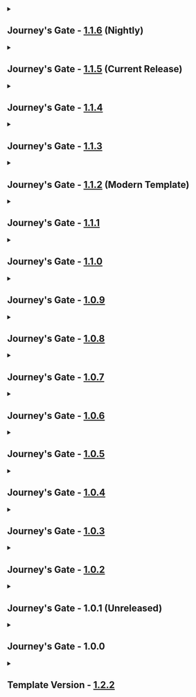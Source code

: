 <details close>
<summary><h2>
  Journey's Gate - <a href="">1.1.6</a> (Nightly)
</h2></summary><br>

- Additions
  - Mods
    - Fluidium - [1.3.1](https://www.curseforge.com/minecraft/mc-mods/fluidium/files/6854183)
    - Global GameRules - [8.0.0.11](https://www.curseforge.com/minecraft/mc-mods/global-gamerules/files/4587490)
    - Jaden's Nether Expansion - [2.3.5](https://www.curseforge.com/minecraft/mc-mods/jadens-nether-expansion/files/6729020) + Elysium API - [1.1.3](https://www.curseforge.com/minecraft/mc-mods/elysium-api/files/6589093)
    - Sleep Tight - [1.4.6](https://www.curseforge.com/minecraft/mc-mods/sleep-tight/files/6947504)
  - Resourcepacks / Shaderpacks
    - Spawn Animations Compats - [1.11.0](https://modrinth.com/datapack/spawn-animations-compats/version/11.0)
- Updates
  - Modpack
    - Abaddon Client - [1.2.1](https://github.com/Apollonu/Abaddon-Client/blob/main/CHANGELOG.md) -> [1.2.2](https://github.com/Apollonu/Abaddon-Client/blob/main/CHANGELOG.md)
  - Mods
    - Amendments - [2.0.6](https://www.curseforge.com/minecraft/mc-mods/amendments/files/6864192) -> [2.2.1](https://www.curseforge.com/minecraft/mc-mods/amendments/files/6913537)
    - Farmer's Delight - [1.2.8](https://www.curseforge.com/minecraft/mc-mods/farmers-delight/files/6597298) -> [1.2.9](https://www.curseforge.com/minecraft/mc-mods/farmers-delight/files/6917255)
    - Kiwi - [11.8.31](https://www.curseforge.com/minecraft/mc-mods/kiwi/files/6466335) -> [11.9.2](https://www.curseforge.com/minecraft/mc-mods/kiwi/files/6907020)
    - KleeSlabs - [15.0.8](https://www.curseforge.com/minecraft/mc-mods/kleeslabs/files/6779704)  -> [15.0.9](https://www.curseforge.com/minecraft/mc-mods/kleeslabs/files/6868042)
    - Moonlight Lib - [2.16.5](https://www.curseforge.com/minecraft/mc-mods/selene/files/6902841) -> [2.16.8](https://www.curseforge.com/minecraft/mc-mods/selene/files/6935940)
    - PotionLevelFix - [1.3.0](https://www.curseforge.com/minecraft/mc-mods/potionlevelfix/files/5787723) -> [1.5.0-bugbugfix](https://www.curseforge.com/minecraft/mc-mods/potionlevelfix/files/6956941)
    - Pufferfish's Biome Dither - [0.1.0](https://www.curseforge.com/minecraft/mc-mods/puffish-biome-dither/files/6846187) -> [0.1.1](https://www.curseforge.com/minecraft/mc-mods/puffish-biome-dither/files/6874340)
    - Snow! Real Magic! - [10.6.4](https://www.curseforge.com/minecraft/mc-mods/snow-real-magic/files/6779427) -> [10.6.5](https://www.curseforge.com/minecraft/mc-mods/snow-real-magic/files/6888541)
    - Supplementaries - [3.1.36](https://www.curseforge.com/minecraft/mc-mods/supplementaries/files/6749363) -> [3.1.37](https://www.curseforge.com/minecraft/mc-mods/supplementaries/files/6889003)
  - Configs
    - [Global GameRules](https://www.curseforge.com/minecraft/mc-mods/global-gamerules)
    - [Jaden's Nether Expansion](https://www.curseforge.com/minecraft/mc-mods/jadens-nether-expansion)
    - [KubeJS](https://www.curseforge.com/minecraft/mc-mods/kubejs) (Mod Icons)
    - [Quark](https://www.curseforge.com/minecraft/mc-mods/quark)
    - [Spawn Animations](https://www.curseforge.com/minecraft/mc-mods/spawn-animations-mod)
  - Resourcepacks / Shaderpacks
    - none
- Fixes
  - Broken Ghast Fireballs
- Reverts / Removals
  - Reverts
    - none
  - Removals
    - [Clean Swing Through Grass](https://www.curseforge.com/minecraft/mc-mods/clean-swing-through-grass)
    - [Undertale Death Screen](https://www.curseforge.com/minecraft/mc-mods/undertale-death-screen) (Disabled)
</details>

<details close>
<summary><h2>
  Journey's Gate - <a href="https://www.curseforge.com/minecraft/modpacks/abaddon-vanilla/files/6866451">1.1.5</a> (Current Release)
</h2></summary><br>

- Additions
  - Mods
    - Cascades - [1.0.4](https://modrinth.com/datapack/hybrid-beta/version/CbXjARnR)
    - Clayworks - [3.0.4](https://www.curseforge.com/minecraft/mc-mods/clayworks/files/6321200)
    - Eccentric Tome - [1.10.3](https://www.curseforge.com/minecraft/mc-mods/eccentric-tome/files/6011829)
    - Ender's Delight - [1.1.3](https://www.curseforge.com/minecraft/mc-mods/enders-delight/files/6474007)
    - Ender Trigon - [1.1.0](https://www.curseforge.com/minecraft/mc-mods/ender-trigon/files/5388736)
    - Friends&Foes - [3.0.9](https://www.curseforge.com/minecraft/mc-mods/friends-and-foes-forge/files/6354624)
    - Friends&Foes Flowery Mooblooms - [2.0.2](https://www.curseforge.com/minecraft/mc-mods/friends-and-foes-flowery-mooblooms-forge/files/5526965)
    - Golem Spawn Fix - [1.0.2](https://www.curseforge.com/minecraft/mc-mods/golem-spawn-fix/files/6467849)
    - My Nether's Delight - [1.8.0](https://www.curseforge.com/minecraft/mc-mods/my-nethers-delight/files/6529919)
    - Paxi - [4.0.0](https://www.curseforge.com/minecraft/mc-mods/paxi/files/4749994)
    - Pufferfish's Biome Dither - [0.1.0](https://www.curseforge.com/minecraft/mc-mods/puffish-biome-dither/files/6846187)
    - Savage & Ravage - [6.0.0](https://www.curseforge.com/minecraft/mc-mods/savage-and-ravage/files/6040963)
    - The Endergetic Expansion - [5.0.1](https://www.curseforge.com/minecraft/mc-mods/endergetic/files/6157658)
    - Wither Spawn Fix - [1.0.0](https://www.curseforge.com/minecraft/mc-mods/wither-spawn-fix/files/5509332)
    - Wither: Reincarnated - [1.0.5](https://www.curseforge.com/minecraft/mc-mods/wither-reincarnated/files/6835382)
    - You've Goat to be Kidding Me! - [1.3.6](https://www.curseforge.com/minecraft/mc-mods/goated/files/6749535)
  - Resourcepacks / Shaderpacks
    - CTOV - Longer Roads - [2.0.0](https://www.curseforge.com/minecraft/data-packs/ctov-longer-roads/files/6412913)
- Updates
  - Modpack
    - Abaddon Client - [1.2.0](https://github.com/Apollonu/Abaddon-Client/blob/main/CHANGELOG.md) -> [1.2.1](https://github.com/Apollonu/Abaddon-Client/blob/main/CHANGELOG.md)
  - Mods
    - Amendments - [1.2.19](https://www.curseforge.com/minecraft/mc-mods/amendments/files/6259599) -> [2.0.6](https://www.curseforge.com/minecraft/mc-mods/amendments/files/6864192)
    - Footprint Particle - [0.5.3](https://www.curseforge.com/minecraft/mc-mods/footprintparticle/files/6684366) -> [0.5.4b](https://www.curseforge.com/minecraft/mc-mods/footprintparticle/files/6863220)
    - Horseman - [1.3.9](https://www.curseforge.com/minecraft/mc-mods/horseman/files/6605523) -> [1.3.11](https://www.curseforge.com/minecraft/mc-mods/horseman/files/6828550)
    - KleeSlabs - [15.0.6](https://www.curseforge.com/minecraft/mc-mods/kleeslabs/files/6226684) -> [15.0.8](https://www.curseforge.com/minecraft/mc-mods/kleeslabs/files/6779704)
    - Moonlight Lib - [2.14.13](https://www.curseforge.com/minecraft/mc-mods/selene/files/6740431) -> [2.15.6](https://www.curseforge.com/minecraft/mc-mods/selene/files/6846127)
    - Shoulder Surfing Reloaded - [4.13.2](https://www.curseforge.com/minecraft/mc-mods/shoulder-surfing-reloaded/files/6744389) -> [4.14.1](https://www.curseforge.com/minecraft/mc-mods/shoulder-surfing-reloaded/files/6784150)
    - Simple Snowy Fix - [2.1.3](https://www.curseforge.com/minecraft/mc-mods/simple-snowy-fix-forge-fabric/files/6353157) -> [2.1.4](https://www.curseforge.com/minecraft/mc-mods/simple-snowy-fix-forge-fabric/files/6769209)
    - Snow! Real Magic! - [10.6.2](https://www.curseforge.com/minecraft/mc-mods/snow-real-magic/files/6531952) -> [10.6.4](https://www.curseforge.com/minecraft/mc-mods/snow-real-magic/files/6779427)
    - Spawn Animations - [1.10.1](https://www.curseforge.com/minecraft/mc-mods/spawn-animations-mod/files/6448104) -> [1.11.0](https://www.curseforge.com/minecraft/mc-mods/spawn-animations-mod/files/6855588)
    - Tide - [1.6.2](https://www.curseforge.com/minecraft/mc-mods/tide/files/6712795) -> [1.6.3](https://www.curseforge.com/minecraft/mc-mods/tide/files/6807872)
    - Undertale Death Screen - [1.0.3](https://www.curseforge.com/minecraft/mc-mods/undertale-death-screen/files/6409262) -> [1.2.2](https://www.curseforge.com/minecraft/mc-mods/undertale-death-screen/files/6809516)
  - Configs
    - [Bigger Better End Cities](https://www.curseforge.com/minecraft/mc-mods/bigger-better-end-cities) (Max Ships)
    - [Forgery](https://www.curseforge.com/minecraft/mc-mods/forgery) (Sheep)
    - [Friends&Foes](https://www.curseforge.com/minecraft/mc-mods/friends-and-foes-forge)
    - [Paxi](https://www.curseforge.com/minecraft/mc-mods/paxi)
    - [Savage & Ravage](https://www.curseforge.com/minecraft/mc-mods/savage-and-ravage) (Bad Omen)
    - [Shoulder Surfing Reloaded](https://www.curseforge.com/minecraft/mc-mods/shoulder-surfing-reloaded) (Update)
    - [Undertale Death Screen](https://www.curseforge.com/minecraft/mc-mods/undertale-death-screen)
    - [Wither: Reincarnated](https://www.curseforge.com/minecraft/mc-mods/wither-reincarnated) (HP)
  - Resourcepacks / Shaderpacks
    - none
- Fixes
  - Missing Mods (Configured, Mojang Logo Animation)
- Reverts / Removals
  - Reverts
    - none
  - Removals
    - none
</details>

<details close>
<summary><h2>
  Journey's Gate - <a href="https://www.curseforge.com/minecraft/modpacks/abaddon-vanilla/files/6761169">1.1.4</a>
</h2></summary><br>

- Additions
  - Mods
    - Status Effect Bars - [1.0.3](https://www.curseforge.com/minecraft/mc-mods/status-effect-bars-reforged/files/6671381)
  - Resourcepacks / Shaderpacks
    - none
- Updates
  - Modpack
    - Abaddon Client - [1.1.9](https://github.com/Apollonu/Abaddon-Client/blob/main/CHANGELOG.md) -> [1.2.0](https://github.com/Apollonu/Abaddon-Client/blob/main/CHANGELOG.md)
  - Mods
    - none
  - Configs
    - none
  - Resourcepacks / Shaderpacks
    - none
- Fixes
  - none
- Reverts / Removals
  - Reverts
    - none
  - Removals
    - none
</details>

<details close>
<summary><h2>
  Journey's Gate - <a href="https://www.curseforge.com/minecraft/modpacks/abaddon-vanilla/files/6756683">1.1.3</a>
</h2></summary><br>

- Additions
  - Mods
    - Blessfulled - [0.6](https://www.curseforge.com/minecraft/mc-mods/blessfulled/files/6624691)
    - Easel Does It! - [1.0.7](https://www.curseforge.com/minecraft/mc-mods/easel-does-it/files/6442916) + Blueprint - [7.1.3](https://www.curseforge.com/minecraft/mc-mods/blueprint/files/6408581)
    - Easy Anvils - [8.0.2](https://www.curseforge.com/minecraft/mc-mods/easy-anvils/files/5156621)
    - Fast Item Frames - [20.1.3](https://www.curseforge.com/minecraft/mc-mods/fast-item-frames/files/6670089)
    - Gallery - [1.0.3](https://www.curseforge.com/minecraft/mc-mods/gallery/files/6321203)
    - PotionLevelFix - [1.3.0](https://www.curseforge.com/minecraft/mc-mods/potionlevelfix/files/5787723)
    - Portfolio - [1.4.0](https://www.curseforge.com/minecraft/mc-mods/portfolio/files/5654124)
    - Skippy Pearls - [1.4.0](https://www.curseforge.com/minecraft/mc-mods/skippy-pearls/files/6252555)
    - ToroHealth Damage Indicators - [1.0.0](https://modrinth.com/mod/torohealth-damage-indicators-updated/version/1.20.1-forge-1)
    - Undertale Death Screen - [1.0.3](https://www.curseforge.com/minecraft/mc-mods/undertale-death-screen/files/6409262)
    - Vanilla Backport - [1.1.4.3](https://www.curseforge.com/minecraft/mc-mods/vanillabackport/files/6696334) + Platform [1.2.10.1](https://www.curseforge.com/minecraft/mc-mods/platform/files/6673724)
  - Resourcepacks / Shaderpacks
    - Gallery Portfolio Compat - [1.4.0](https://www.curseforge.com/minecraft/texture-packs/gallery-portfolio-compat/files/6499683)
    - Glowing Ender Dragon - [1.0.0](https://www.curseforge.com/minecraft/texture-packs/glowing-ender-dragon/files/4409148)
- Updates
  - Modpack
    - Abaddon Client - [1.1.8](https://github.com/Apollonu/Abaddon-Client/blob/main/CHANGELOG.md) -> [1.1.9](https://github.com/Apollonu/Abaddon-Client/blob/main/CHANGELOG.md)
  - Mods
    - Additional Placements - [2.2.2](https://www.curseforge.com/minecraft/mc-mods/additional-placements/files/6186584) -> [2.3.1](https://www.curseforge.com/minecraft/mc-mods/additional-placements/files/6596667)
    - Exposure - [1.7.13](https://www.curseforge.com/minecraft/mc-mods/exposure/files/6436177) -> [1.7.16](https://www.curseforge.com/minecraft/mc-mods/exposure/files/6655718)
    - Farmer's Delight - [1.2.7](https://www.curseforge.com/minecraft/mc-mods/farmers-delight/files/6154802) -> [1.2.8](https://www.curseforge.com/minecraft/mc-mods/farmers-delight/files/6597298)
    - FootprintParticle - [0.5.2](https://www.curseforge.com/minecraft/mc-mods/footprintparticle/files/5476636) -> [0.5.3](https://www.curseforge.com/minecraft/mc-mods/footprintparticle/files/6684366)
    - Horseman - [1.3.6](https://www.curseforge.com/minecraft/mc-mods/horseman/files/6485888) -> [1.3.9](https://www.curseforge.com/minecraft/mc-mods/horseman/files/6605523)
    - Lithostitched - [1.4.0](https://www.curseforge.com/minecraft/mc-mods/lithostitched/files/6070361) -> [1.4.11](https://www.curseforge.com/minecraft/mc-mods/lithostitched/files/6742615)
    - Moonlight Lib - [2.14.1](https://www.curseforge.com/minecraft/mc-mods/selene/files/6507197) -> [2.14.13](https://www.curseforge.com/minecraft/mc-mods/selene/files/6740431)
    - Scholar - [1.1.5](https://www.curseforge.com/minecraft/mc-mods/scholar/files/6368136) -> [1.1.5.1](https://www.curseforge.com/minecraft/mc-mods/scholar/files/6534456)
    - Shoulder Surfing Reloaded - [4.11.1](https://www.curseforge.com/minecraft/mc-mods/shoulder-surfing-reloaded/files/6499361) -> [4.13.2](https://www.curseforge.com/minecraft/mc-mods/shoulder-surfing-reloaded/files/6744389)
    - Snow Under Trees - [1.4.10](https://www.curseforge.com/minecraft/mc-mods/snow-under-trees/files/6378650) -> [1.4.12](https://www.curseforge.com/minecraft/mc-mods/snow-under-trees/files/6751711)
    - Snow! Real Magic! - [10.6.1](https://www.curseforge.com/minecraft/mc-mods/snow-real-magic/files/6270136) -> [10.6.2](https://www.curseforge.com/minecraft/mc-mods/snow-real-magic/files/6531952)
    - Supplementaries - [3.1.30](https://www.curseforge.com/minecraft/mc-mods/supplementaries/files/6463022) -> [3.1.36](https://www.curseforge.com/minecraft/mc-mods/supplementaries/files/6749363)
    - Tide - [1.5.0](https://www.curseforge.com/minecraft/mc-mods/tide/files/6106864) -> [1.6.2](https://www.curseforge.com/minecraft/mc-mods/tide/files/6712795)
  - Configs
    - [Aileron](https://www.curseforge.com/minecraft/mc-mods/aileron) (Cloud Height + Campfire Boost)
    - [Blessfulled](https://www.curseforge.com/minecraft/mc-mods/blessfulled/files/6624691) (Size)
    - [DefaultSettings](https://www.curseforge.com/minecraft/mc-mods/defaultsettings)
    - [Easy Anvils](https://www.curseforge.com/minecraft/mc-mods/easy-anvils)
    - [Fast Paintings](https://www.curseforge.com/minecraft/mc-mods/fast-paintings)
    - [Forgery](https://www.curseforge.com/minecraft/mc-mods/forgery)
    - [Gallery](https://www.curseforge.com/minecraft/mc-mods/gallery) (Disabled Selector)
    - [MidnightLib](https://www.curseforge.com/minecraft/mc-mods/midnightlib) (Button)
    - [Quark](https://www.curseforge.com/minecraft/mc-mods/quark) (Compreessed Blocks, Foxhound, Glass Item Frame, Wraith)
    - [Shoulder Surfing Reloaded](https://www.curseforge.com/minecraft/mc-mods/shoulder-surfing-reloaded) (Update)
    - [Supplemtaries](https://www.curseforge.com/minecraft/mc-mods/supplementaries) (Quiver)
    - [ToroHealth Damage Indicators](https://modrinth.com/mod/torohealth-damage-indicators-updated) (Offset, Damage)
  - Resourcepacks / Shaderpacks
    - none
- Fixes
  - none
- Reverts / Removals
  - Reverts
    - none
  - Removals
    - [Backport Paintings 1.21](https://www.curseforge.com/minecraft/mc-mods/paintings-1-21-backport)
    - [EMI Loot](https://www.curseforge.com/minecraft/mc-mods/emi-loot)
</details>

<details close>
<summary><h2>
  Journey's Gate - <a href="https://www.curseforge.com/minecraft/modpacks/abaddon-vanilla/files/6511099">1.1.2</a> (Modern Template)
</h2></summary><br>

- Additions
  - Mods
    - Better End Cities Vanilla - [1.0.0](https://www.curseforge.com/minecraft/mc-mods/better-end-cities-vanilla/files/5238542)
    - Better End Island - [2.0.6](https://www.curseforge.com/minecraft/mc-mods/yungs-better-end-island/files/5193815)
    - Better Nether Fortresses - [2.0.6](https://www.curseforge.com/minecraft/mc-mods/yungs-better-nether-fortresses/files/5193465)
    - Better Strongholds - [4.0.3](https://www.curseforge.com/minecraft/mc-mods/yungs-better-strongholds/files/4769083)
    - Bigger Better End Cities - [1.0.0](https://www.curseforge.com/minecraft/mc-mods/bigger-better-end-cities/files/5313081)
    - Carrot Rarity - [0.3](https://www.curseforge.com/minecraft/mc-mods/carrot-rarity/files/6078199)
    - ChoiceTheorem's Overhauled Village - [3.4.14](https://www.curseforge.com/minecraft/mc-mods/choicetheorems-overhauled-village/files/6459777) + Lithostitched - [1.4](https://www.curseforge.com/minecraft/mc-mods/lithostitched/files/6070361)
    - Farmer's Delight - [1.2.7](https://www.curseforge.com/minecraft/mc-mods/farmers-delight/files/6154802)
    - FootprintParticle - [0.5.2](https://www.curseforge.com/minecraft/mc-mods/footprintparticle/files/5476636)
    - Sidekick - [2.0.5](https://www.curseforge.com/minecraft/mc-mods/sidekick/files/4748867)
    - Smarter Farmers - [2.1.2](https://www.curseforge.com/minecraft/mc-mods/smarter-farmers-farmers-replant/files/6331323)
    - Spawn Animations - [1.10.1](https://www.curseforge.com/minecraft/mc-mods/spawn-animations-mod/files/6448104)
    - Tide - [1.5.0](https://www.curseforge.com/minecraft/mc-mods/tide/files/6106864)
  - Resourcepacks / Shaderpacks
    - none
- Updates
  - Modpack
    - Abaddon Client - [1.1.7](https://github.com/Apollonu/Abaddon-Client/blob/main/CHANGELOG.md) -> [1.1.8](https://github.com/Apollonu/Abaddon-Client/blob/main/CHANGELOG.md)
  - Mods
    - Amendments - [1.2.18](https://www.curseforge.com/minecraft/mc-mods/amendments/files/6181548) -> [1.2.19](https://www.curseforge.com/minecraft/mc-mods/amendments/files/6259599)
    - Bedspreads - [6.2.0](https://www.curseforge.com/minecraft/mc-mods/bedspreads/files/4597918) -> [6.3.0](https://www.curseforge.com/minecraft/mc-mods/bedspreads/files/6401865)
    - Exposure - [1.7.9](https://www.curseforge.com/minecraft/mc-mods/exposure/files/6194975) -> [1.7.13](https://www.curseforge.com/minecraft/mc-mods/exposure/files/6436177)
    - FLIB - [0.0.14](https://www.curseforge.com/minecraft/mc-mods/flib/files/5495793) -> [0.0.15](https://www.curseforge.com/minecraft/mc-mods/flib/files/6369719)
    - Fzzy Config - [0.6.5fix1](https://www.curseforge.com/minecraft/mc-mods/fzzy-config/files/6283847) -> [0.6.9](https://www.curseforge.com/minecraft/mc-mods/fzzy-config/files/6405142)
    - Horseman - [1.1.4](https://www.curseforge.com/minecraft/mc-mods/horseman/files/5681173) -> [1.3.6](https://www.curseforge.com/minecraft/mc-mods/horseman/files/6485888)
    - Kiwi - [11.8.30](https://www.curseforge.com/minecraft/mc-mods/kiwi/files/6184688) -> [11.8.31](https://www.curseforge.com/minecraft/mc-mods/kiwi/files/6466335)
    - Let Me Despawn - [1.4.4](https://www.curseforge.com/minecraft/mc-mods/let-me-despawn/files/5803583) -> [1.5.0](https://www.curseforge.com/minecraft/mc-mods/let-me-despawn/files/6311230)
    - Moonlight Lib - [2.13.73](https://www.curseforge.com/minecraft/mc-mods/selene/files/6301468) -> [2.14.1](https://www.curseforge.com/minecraft/mc-mods/selene/files/6507197)
    - Polymorph - [0.49.8](https://www.curseforge.com/minecraft/mc-mods/polymorph/files/5995253) -> [0.49.10](https://www.curseforge.com/minecraft/mc-mods/polymorph/files/6450982)
    - Pretty Rain - [1.1.0](https://www.curseforge.com/minecraft/mc-mods/pretty-rain/files/6195984) -> [1.1.3](https://www.curseforge.com/minecraft/mc-mods/pretty-rain/files/6411988)
    - Quark - [4.0-460](https://www.curseforge.com/minecraft/mc-mods/quark/files/5594847) -> [4.0-462](https://www.curseforge.com/minecraft/mc-mods/quark/files/6427817)
    - Scholar - [1.1.0](https://www.curseforge.com/minecraft/mc-mods/scholar/files/6300237) -> [1.1.5](https://www.curseforge.com/minecraft/mc-mods/scholar/files/6368136)
    - Simple Snowy Fix - [2.1.2](https://www.curseforge.com/minecraft/mc-mods/simple-snowy-fix-forge-fabric/files/6296542) -> [2.1.3](https://www.curseforge.com/minecraft/mc-mods/simple-snowy-fix-forge-fabric/files/6353157)
    - Shoulder Surfing Reloaded - [4.10.1](https://www.curseforge.com/minecraft/mc-mods/shoulder-surfing-reloaded/files/6268158) -> [4.11.1](https://www.curseforge.com/minecraft/mc-mods/shoulder-surfing-reloaded/files/6499361)
    - Snow Under Trees - [1.4.9](https://www.curseforge.com/minecraft/mc-mods/snow-under-trees/files/6173030) -> [1.4.10](https://www.curseforge.com/minecraft/mc-mods/snow-under-trees/files/6378650)
    - Supplementaries - [3.1.18](https://www.curseforge.com/minecraft/mc-mods/supplementaries/files/6228530) -> [3.1.30](https://www.curseforge.com/minecraft/mc-mods/supplementaries/files/6463022)
    - Variable Spawner Hardness - [1.4.0](https://www.curseforge.com/minecraft/mc-mods/variable-spawner-hardness/files/4593378) -> [1.4.2](https://www.curseforge.com/minecraft/mc-mods/variable-spawner-hardness/files/6407087)
    - Watut - [1.2.2](https://www.curseforge.com/minecraft/mc-mods/what-are-they-up-to/files/6299347) -> [1.2.3](https://www.curseforge.com/minecraft/mc-mods/what-are-they-up-to/files/6315241)
    - Zeta - [1.0-24](https://www.curseforge.com/minecraft/mc-mods/zeta/files/5597406) -> [1.0-30](https://www.curseforge.com/minecraft/mc-mods/zeta/files/6432578)
  - Configs
    - [Additional Placements](https://www.curseforge.com/minecraft/mc-mods/additional-placements) (Tags)
    - [Better Mineshafts](https://www.curseforge.com/minecraft/mc-mods/yungs-better-mineshafts-forge) (Minimum Y-Axis)
    - [Bigger Better End Cities](https://www.curseforge.com/minecraft/mc-mods/bigger-better-end-cities)
    - [FootprintParticle](https://www.curseforge.com/minecraft/mc-mods/footprintparticle)
    - [Illuminations](https://www.curseforge.com/minecraft/mc-mods/illuminations) (More Particles)
    - [Sparse Structures](https://www.curseforge.com/minecraft/mc-mods/ssr) (Less Spread)
    - [Spawn Animations](https://www.curseforge.com/minecraft/mc-mods/spawn-animations-mod)
    - [Tide](https://www.curseforge.com/minecraft/mc-mods/tide)
  - Resourcepacks / Shaderpacks
    - none
- Fixes
  - none
- Reverts / Removals
  - Reverts
    - none
  - Removals
    - [Dye Depot](https://www.curseforge.com/minecraft/mc-mods/dye-depot)
    - [Dye The World](https://www.curseforge.com/minecraft/mc-mods/dye-the-world)
</details>

<details close>
<summary><h2>
  Journey's Gate - <a href="https://www.curseforge.com/minecraft/modpacks/abaddon-vanilla/files/6302024">1.1.1</a>
</h2></summary><br>

- Additions
  - Mods
    - Dye Depot - [1.0.0](https://www.curseforge.com/minecraft/mc-mods/dye-depot/files/5204263)
    - Dye The World - [1.1.2](https://www.curseforge.com/minecraft/mc-mods/dye-the-world/files/6130309)
    - Experimental Settings Disabler - [3.0](https://www.curseforge.com/minecraft/mc-mods/experimental-settings-disabler/files/4815025)
    - Simple Snowy Fix - [2.1.2](https://www.curseforge.com/minecraft/mc-mods/simple-snowy-fix-forge-fabric/files/6296542)
  - Resourcepacks / Shaderpacks
    - none
- Updates
  - Modpack
    - Abaddon Client - [1.1.7](https://github.com/Apollonu/Abaddon-Client/blob/main/CHANGELOG.md)
  - Mods
    - Fzzy Config - [0.6.5-fix1](https://www.curseforge.com/minecraft/mc-mods/fzzy-config/files/6283847)
    - Kiwi - [11.8.30](https://www.curseforge.com/minecraft/mc-mods/kiwi/files/6184688)
    - KleeSlabs - [15.0.6](https://www.curseforge.com/minecraft/mc-mods/kleeslabs/files/6226684)
    - Moonlight Lib - [2.13.73](https://www.curseforge.com/minecraft/mc-mods/selene/files/6301468)
    - Scholar - [1.1.0](https://www.curseforge.com/minecraft/mc-mods/scholar/files/6300237)
    - Shoulder Surfing Reloaded - [4.10.1](https://www.curseforge.com/minecraft/mc-mods/shoulder-surfing-reloaded/files/6268158)
    - Snow! Real Magic! - [10.6.1](https://www.curseforge.com/minecraft/mc-mods/snow-real-magic/files/6270136)
    - Soul fire'd - [4.0.11](https://www.curseforge.com/minecraft/mc-mods/soul-fire-d/files/6248077)
    - Supplementaries - [3.1.18](https://www.curseforge.com/minecraft/mc-mods/supplementaries/files/6228530)
    - Watut- [1.2.2](https://www.curseforge.com/minecraft/mc-mods/what-are-they-up-to/files/6299347)
  - Configs
    - [Quark](https://www.curseforge.com/minecraft/mc-mods/quark)
    - [Supplementaries](https://www.curseforge.com/minecraft/mc-mods/supplementaries)
  - Resourcepacks / Shaderpacks
    - none
- Fixes
  - none
- Reverts / Removals
  - Reverts
    - none
  - Removals
    - [TerraBlender](https://www.curseforge.com/minecraft/mc-mods/terrablender)
</details>

<details close>
<summary><h2>
  Journey's Gate - <a href="https://www.curseforge.com/minecraft/modpacks/abaddon-vanilla/files/6228246">1.1.0</a>
</h2></summary><br>

- Additions
  - Mods
    - none
  - Resourcepacks / Shaderpacks
    - none
- Updates
  - Modpack
    - none
  - Mods
    - none
  - Configs
    - none
  - Resourcepacks / Shaderpacks
    - none
- Fixes
  - none
- Reverts / Removals
  - Reverts
    - [Nightosphere](https://modrinth.com/datapack/nightosphere)
  - Removals
    - none
</details>

<details close>
<summary><h2>
  Journey's Gate - <a href="https://www.curseforge.com/minecraft/modpacks/abaddon-vanilla/files/6217923">1.0.9</a>
</h2></summary><br>

- Additions
  - Mods
    - [Amplified Nether](https://www.curseforge.com/minecraft/mc-mods/amplified-nether)
    - [Better Dungeons](https://www.curseforge.com/minecraft/mc-mods/yungs-better-dungeons) + [YUNG's API](https://www.curseforge.com/minecraft/mc-mods/yungs-api)
    - [Better Mineshafts](https://www.curseforge.com/minecraft/mc-mods/yungs-better-mineshafts-forge)
    - [Better Ocean Monuments](https://www.curseforge.com/minecraft/mc-mods/yungs-better-ocean-monuments)
    - Carry On
  - Resourcepacks / Shaderpacks
    - none
- Updates
  - Modpack
    - Abaddon Client - [1.1.6](https://github.com/Apollonu/Abaddon-Client/blob/main/CHANGELOG.md)
  - Mods
    - [Additional Placements](https://www.curseforge.com/minecraft/mc-mods/additional-placements)
    - [Amendments](https://www.curseforge.com/minecraft/mc-mods/amendments)
    - [Exposure](https://www.curseforge.com/minecraft/mc-mods/exposure)
    - [Snow Under Trees](https://www.curseforge.com/minecraft/mc-mods/snow-under-trees)
  - Configs
    - [Better Dungeons](https://www.curseforge.com/minecraft/mc-mods/yungs-better-dungeons)
    - [Carry On](https://www.curseforge.com/minecraft/mc-mods/carry-on)
    - [Quark](https://www.curseforge.com/minecraft/mc-mods/quark)
    - [Sparse Structures](https://www.curseforge.com/minecraft/mc-mods/ssr)
    - [Supplementaries](https://www.curseforge.com/minecraft/mc-mods/supplementaries)
  - Resourcepacks / Shaderpacks
    - none
- Fixes
  - none
- Reverts / Removals
  - Reverts
    - none
  - Removals
    - [Better Beacons](https://www.curseforge.com/minecraft/bukkit-plugins/better-beacons)
    - [Nightosphere](https://modrinth.com/datapack/nightosphere)
    - [No See, No Tick](https://www.curseforge.com/minecraft/mc-mods/no-see-no-tick)
</details>

<details close>
<summary><h2>
  Journey's Gate - <a href="https://www.curseforge.com/minecraft/modpacks/abaddon-vanilla/files/6148432">1.0.8</a>
</h2></summary><br>

- Additions
  - Mods
    - [Aileron](https://www.curseforge.com/minecraft/mc-mods/aileron)
  - Resourcepacks / Shaderpacks
    - none
- Updates
  - Modpack
    - Abaddon Client - [1.1.5](https://github.com/Apollonu/Abaddon-Client/blob/main/CHANGELOG.md)
  - Mods
    - [Amendments](https://www.curseforge.com/minecraft/mc-mods/amendments)
    - [Cobweb](https://www.curseforge.com/minecraft/mc-mods/cobweb)
    - [Etched](https://www.curseforge.com/minecraft/mc-mods/etched)
    - [Kiwi](https://www.curseforge.com/minecraft/mc-mods/kiwi)
    - [KleeSlabs](https://www.curseforge.com/minecraft/mc-mods/kleeslabs)
    - [Polymorph](https://www.curseforge.com/minecraft/mc-mods/polymorph)
    - [Soul fire'd](https://www.curseforge.com/minecraft/mc-mods/soul-fire-d)
    - [Snow Under Trees](https://www.curseforge.com/minecraft/mc-mods/snow-under-trees)
    - [Snow! Real Magic!](https://www.curseforge.com/minecraft/mc-mods/snow-real-magic)
    - [Supplementaries](https://www.curseforge.com/minecraft/mc-mods/supplementaries)
  - Configs
    - [Aileron](https://www.curseforge.com/minecraft/mc-mods/aileron)
    - [Quark](https://www.curseforge.com/minecraft/mc-mods/quark)
    - [Supplementaries](https://www.curseforge.com/minecraft/mc-mods/supplementaries)
  - Resourcepacks / Shaderpacks
    - none
- Fixes
  - none
- Reverts / Removals
  - Reverts
    - none
  - Removals
    - none
</details>

<details close>
<summary><h2>
  Journey's Gate - <a href="https://www.curseforge.com/minecraft/modpacks/abaddon-vanilla/files/6105034">1.0.7</a>
</h2></summary><br>

- Additions
  - Mods
    - [No See, No Tick](https://www.curseforge.com/minecraft/mc-mods/no-see-no-tick)
    - [Nullscape](https://www.curseforge.com/minecraft/mc-mods/nullscape)
  - Resourcepacks / Shaderpacks
    - none
- Updates
  - Modpack
    - Abaddon Client - [1.1.4](https://github.com/Apollonu/Abaddon-Client/blob/main/CHANGELOG.md)
  - Mods
    - [Additional Placements](https://www.curseforge.com/minecraft/mc-mods/additional-placements)
  - Configs
    - [Additional Placements](https://www.curseforge.com/minecraft/mc-mods/additional-placements)
    - [Better Days](https://www.curseforge.com/minecraft/mc-mods/betterdays)
    - [Forgery](https://www.curseforge.com/minecraft/mc-mods/forgery)
    - [Quark](https://www.curseforge.com/minecraft/mc-mods/quark)
    - [Supplementaries](https://www.curseforge.com/minecraft/mc-mods/supplementaries)
  - Resourcepacks / Shaderpacks
    - none
- Fixes
  - Checker Block
- Reverts / Removals
  - Reverts
    - none
  - Removals
    - none
</details>

<details close>
<summary><h2>
  Journey's Gate - <a href="https://www.curseforge.com/minecraft/modpacks/abaddon-vanilla/files/6057090">1.0.6</a>
</h2></summary><br>

- Additions
  - Mods
    - none
  - Resourcepacks / Shaderpacks
    - none
- Updates
  - Modpack
    - Abaddon Client - [1.1.3](https://github.com/Apollonu/Abaddon-Client/blob/main/CHANGELOG.md)
  - Mods
    - [Detected setBlock Be Gone](https://www.curseforge.com/minecraft/mc-mods/detected-setblock-be-gone)
  - Configs
    - [Additional Placements](https://www.curseforge.com/minecraft/mc-mods/additional-placements)
    - [Zeta](https://www.curseforge.com/minecraft/mc-mods/zeta) (Crashes)
  - Resourcepacks / Shaderpacks
    - none
- Fixes
  - none
- Reverts / Removals
  - Reverts
    - none
  - Removals
    - [Deeper Caves](https://www.curseforge.com/minecraft/mc-mods/deeper-caves) (MCCreator)
    - [Item Obliterator](https://www.curseforge.com/minecraft/mc-mods/item-obliterator)
    - [River Redux](https://www.curseforge.com/minecraft/mc-mods/river-redux)
</details>

<details close>
<summary><h2>
  Journey's Gate - <a href="https://www.curseforge.com/minecraft/modpacks/abaddon-vanilla/files/6044229">1.0.5</a>
</h2></summary><br>

- Additions
  - Mods
    - none
  - Resourcepacks / Shaderpacks
    - none
- Updates
  - Modpack
    - none
  - Mods
    - none
  - Configs
    - [Additional Placements](https://www.curseforge.com/minecraft/mc-mods/additional-placements) (Tooltips)
  - Resourcepacks / Shaderpacks
    - none
- Fixes
  - none
- Reverts / Removals
  - Reverts
    - none
  - Removals
    - none
</details>

<details close>
<summary><h2>
  Journey's Gate - <a href="https://www.curseforge.com/minecraft/modpacks/abaddon-vanilla/files/6026131">1.0.4</a>
</h2></summary><br>

- Additions
  - Mods
    - [BetterBurning](https://www.curseforge.com/minecraft/mc-mods/better-burning)
    - [Deeper Caves](https://www.curseforge.com/minecraft/mc-mods/deeper-caves)
    - [Item Obliterator](https://www.curseforge.com/minecraft/mc-mods/item-obliterator)
    - [Nightoshpere](https://modrinth.com/datapack/nightosphere)
    - [Watut](https://www.curseforge.com/minecraft/mc-mods/what-are-they-up-to)
  - Resourcepacks / Shaderpacks
    - none
- Updates
  - Modpack
    - Abaddon Client [1.1.2](https://github.com/Apollonu/Abaddon-Client/blob/main/CHANGELOG.md)
  - Mods
    - none
  - Configs
    - [Item Obliterator](https://www.curseforge.com/minecraft/mc-mods/item-obliterator)
  - Resourcepacks / Shaderpacks
    - none
- Fixes
  - none
- Reverts / Removals
  - Reverts
    - none
  - Removals
    - none
</details>

<details close>
<summary><h2>
  Journey's Gate - <a href="https://www.curseforge.com/minecraft/modpacks/abaddon-vanilla/files/6022843">1.0.3</a>
</h2></summary><br>

- Additions
  - Mods
    - none
  - Resourcepacks / Shaderpacks
    - [Miniature Shader](https://www.curseforge.com/minecraft/shaders/miniature-shader)
- Updates
  - Modpack
    - none
  - Mods
    - none
  - Configs
    - [Default Options](https://www.curseforge.com/minecraft/mc-mods/default-options) (Controls)
  - Resourcepacks / Shaderpacks
    - none
- Fixes
  - none
- Reverts / Removals
  - Reverts
    - none
  - Removals
    - none
</details>

<details close>
<summary><h2>
  Journey's Gate - <a href="https://www.curseforge.com/minecraft/modpacks/abaddon-vanilla/files/6020368">1.0.2</a>
</h2></summary><br>

- Additions
  - Mods
    - All 56
  - Resourcepacks / Shaderpacks
    - none
- Updates
  - Modpack
    - Abaddon Client - [1.1.0](https://github.com/Apollonu/Abaddon-Client/blob/main/CHANGELOG.md)
  - Mods
    - none
  - Configs
    - none
  - Resourcepacks / Shaderpacks
    - none
- Fixes
  - none
- Reverts / Removals
  - Reverts
    - none
  - Removals
    - none
</details>

<details close>
<summary><h2>
  Journey's Gate - 1.0.1 (Unreleased)
</h2></summary><br>

- Additions
  - Mods
    - [Customizable Elytra](https://www.curseforge.com/minecraft/mc-mods/customizable-elytra)
    - [Fast Leaf Decay](https://www.curseforge.com/minecraft/mc-mods/fast-leaf-decay)
    - [HT's TreeChop](https://www.curseforge.com/minecraft/mc-mods/treechop)
    - [Ocean Floor](https://www.curseforge.com/minecraft/mc-mods/ocean-floor-clay-sand-and-dirt)
    - [Regrowth](https://www.curseforge.com/minecraft/mc-mods/regrowth)
    - [River Redux](https://www.curseforge.com/minecraft/mc-mods/river-redux)
    - [ShieldBanner Fix](https://www.curseforge.com/minecraft/mc-mods/shield-banner-fix)
    - [Stony Cliffs Are Cool](https://www.curseforge.com/minecraft/mc-mods/stony-cliffs-are-cool)
    - [Tumbleweed](https://www.curseforge.com/minecraft/mc-mods/tumbleweed)
  - Resourcepacks / Shaderpacks
    - none
- Updates
  - Modpack
    - none
  - Mods
    - Client
  - Configs
    - none
  - Resourcepacks / Shaderpacks
    - none
- Fixes
  - Customizable Elytra w/ 3D Skin Layers
- Reverts / Removals
  - Reverts
    - none
  - Removals
    - [Elytra Trims](https://www.curseforge.com/minecraft/mc-mods/elytra-trims)
</details>

<details close>
<summary><h2>
  Journey's Gate - 1.0.0
</h2></summary><br>

- Additions
  - Mods
    - none
  - Resourcepacks / Shaderpacks
    - none
- Updates
  - Modpack
    - none
  - Mods
    - none
  - Configs
    - Only Modified
  - Resourcepacks / Shaderpacks
    - none
- Fixes
  - none
- Reverts / Removals
  - Reverts
    - none
  - Removals
    - [PBOSB](https://www.curseforge.com/minecraft/mc-mods/pbosb-projectiles-bounce-off-slime-blocks)
</details>

<details close>
<summary><h2>
  Template Version - <a href="">1.2.2</a>
</h2></summary><br>

- Additions
  - Mods
    - none - 0.0.0
  - Resourcepacks / Shaderpacks
    - none - 0.0.0
- Updates
  - Modpack
    - none
  - Mods
    - none 0.0.0 -> 0.0.0
  - Configs
    - none (?)
  - Resourcepacks / Shaderpacks
    - none 0.0.0 -> 0.0.0
- Fixes
  - none
- Reverts / Removals
  - Reverts
    - none
  - Removals
    - none
</details>
